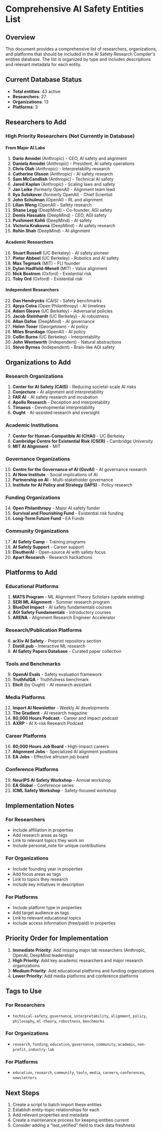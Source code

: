 # Comprehensive AI Safety Entities List

## Overview
This document provides a comprehensive list of researchers, organizations, and platforms that should be included in the AI Safety Research Compiler's entities database. The list is organized by type and includes descriptions and relevant metadata for each entity.

## Current Database Status
- **Total entities**: 43 active
- **Researchers**: 27
- **Organizations**: 13  
- **Platforms**: 3

## Researchers to Add

### High Priority Researchers (Not Currently in Database)

#### From Major AI Labs
1. **Dario Amodei** (Anthropic) - CEO, AI safety and alignment
2. **Daniela Amodei** (Anthropic) - President, AI safety operations
3. **Chris Olah** (Anthropic) - Interpretability research
4. **Catherine Olsson** (Anthropic) - AI safety research
5. **Sam McCandlish** (Anthropic) - Technical AI safety
6. **Jared Kaplan** (Anthropic) - Scaling laws and safety
7. **Jan Leike** (formerly OpenAI) - Alignment team lead
8. **Ilya Sutskever** (formerly OpenAI) - Chief Scientist
9. **John Schulman** (OpenAI) - RL and alignment
10. **Lilian Weng** (OpenAI) - Safety research
11. **Shane Legg** (DeepMind) - Co-founder, AGI safety
12. **Demis Hassabis** (DeepMind) - CEO, AGI safety
13. **Pushmeet Kohli** (DeepMind) - AI safety
14. **Victoria Krakovna** (DeepMind) - AI safety research
15. **Rohin Shah** (DeepMind) - AI alignment

#### Academic Researchers
16. **Stuart Russell** (UC Berkeley) - AI safety pioneer
17. **Pieter Abbeel** (UC Berkeley) - Robotics and AI safety
18. **Max Tegmark** (MIT) - FLI founder
19. **Dylan Hadfield-Menell** (MIT) - Value alignment
20. **Nick Bostrom** (Oxford) - Existential risk
21. **Toby Ord** (Oxford) - Existential risk

#### Independent Researchers
22. **Dan Hendrycks** (CAIS) - Safety benchmarks
23. **Ajeya Cotra** (Open Philanthropy) - AI timelines
24. **Adam Gleave** (UC Berkeley) - Adversarial policies
25. **Jacob Steinhardt** (UC Berkeley) - AI robustness
26. **Allan Dafoe** (DeepMind) - AI governance
27. **Helen Toner** (Georgetown) - AI policy
28. **Miles Brundage** (OpenAI) - AI policy
29. **Collin Burns** (UC Berkeley) - Interpretability
30. **John Wentworth** (Independent) - Natural abstractions
31. **Steve Byrnes** (Independent) - Brain-like AGI safety

## Organizations to Add

### Research Organizations
1. **Center for AI Safety (CAIS)** - Reducing societal-scale AI risks
2. **Conjecture** - AI alignment and interpretability
3. **FAR AI** - AI safety research and incubation
4. **Apollo Research** - Deception and interpretability
5. **Timaeus** - Developmental interpretability
6. **Ought** - AI-assisted research and oversight

### Academic Institutions
7. **Center for Human-Compatible AI (CHAI)** - UC Berkeley
8. **Cambridge Centre for Existential Risk (CSER)** - Cambridge University
9. **MIT AI Alignment** - MIT

### Governance Organizations
10. **Centre for the Governance of AI (GovAI)** - AI governance research
11. **AI Now Institute** - Social implications of AI
12. **Partnership on AI** - Multi-stakeholder governance
13. **Institute for AI Policy and Strategy (IAPS)** - Policy research

### Funding Organizations
14. **Open Philanthropy** - Major AI safety funder
15. **Survival and Flourishing Fund** - Existential risk funding
16. **Long-Term Future Fund** - EA Funds

### Community Organizations
17. **AI Safety Camp** - Training programs
18. **AI Safety Support** - Career support
19. **EleutherAI** - Open-source AI with safety focus
20. **Apart Research** - Research hackathons

## Platforms to Add

### Educational Platforms
1. **MATS Program** - ML Alignment Theory Scholars (update existing)
2. **SERI ML Alignment** - Summer research program
3. **BlueDot Impact** - AI safety fundamentals courses
4. **AGI Safety Fundamentals** - Introductory courses
5. **ARENA** - Alignment Research Engineer Accelerator

### Research/Publication Platforms
6. **arXiv AI Safety** - Preprint repository section
7. **Distill.pub** - Interactive ML research
8. **AI Safety Papers Database** - Curated paper collection

### Tools and Benchmarks
9. **OpenAI Evals** - Safety evaluation framework
10. **TruthfulQA** - Truthfulness benchmark
11. **Elicit** (by Ought) - AI research assistant

### Media Platforms
12. **Import AI Newsletter** - Weekly AI developments
13. **The Gradient** - AI research magazine
14. **80,000 Hours Podcast** - Career and impact podcast
15. **AXRP** - AI X-risk Research Podcast

### Career Platforms
16. **80,000 Hours Job Board** - High-impact careers
17. **Alignment Jobs** - Specialized AI alignment positions
18. **EA Jobs** - Effective altruism job board

### Conference Platforms
19. **NeurIPS AI Safety Workshop** - Annual workshop
20. **EA Global** - Conference series
21. **ICML Safety Workshop** - Safety-focused workshop

## Implementation Notes

### For Researchers
- Include affiliation in properties
- Add research areas as tags
- Link to relevant topics they work on
- Include personal_note for unique contributions

### For Organizations
- Include founding year in properties
- Add focus areas as tags
- Link to topics they research
- Include key initiatives in description

### For Platforms
- Include platform type in properties
- Add target audience as tags
- Link to relevant educational topics
- Include access information (free/paid) in properties

## Priority Order for Implementation

1. **Immediate Priority**: Add missing major lab researchers (Anthropic, OpenAI, DeepMind leadership)
2. **High Priority**: Add key academic researchers and major research organizations
3. **Medium Priority**: Add educational platforms and funding organizations
4. **Lower Priority**: Add media platforms and conference platforms

## Tags to Use

### For Researchers
- `technical-safety`, `governance`, `interpretability`, `alignment`, `policy`, `philosophy`, `ml-theory`, `robustness`, `benchmarks`

### For Organizations
- `research`, `funding`, `education`, `governance`, `community`, `academic`, `non-profit`, `industry-lab`

### For Platforms
- `education`, `research`, `community`, `tools`, `media`, `careers`, `conferences`, `newsletters`

## Next Steps

1. Create a script to batch import these entities
2. Establish entity-topic relationships for each
3. Add relevant properties and metadata
4. Create a maintenance process for keeping entities current
5. Consider adding a "last_verified" field to track data freshness
